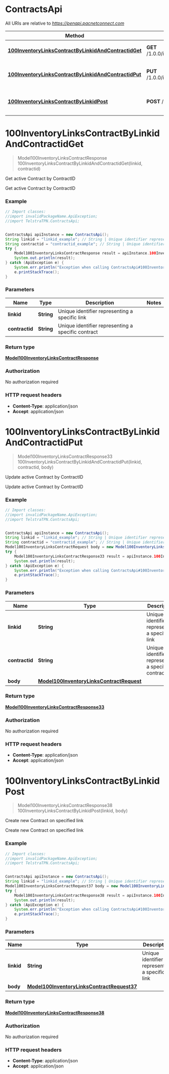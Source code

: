 # ContractsApi

All URIs are relative to *https://penapi.pacnetconnect.com*

Method | HTTP request | Description
------------- | ------------- | -------------
[**100InventoryLinksContractByLinkidAndContractidGet**](ContractsApi.md#100InventoryLinksContractByLinkidAndContractidGet) | **GET** /1.0.0/inventory/links/{linkid}/contract/{contractid} | Get active Contract by ContractID
[**100InventoryLinksContractByLinkidAndContractidPut**](ContractsApi.md#100InventoryLinksContractByLinkidAndContractidPut) | **PUT** /1.0.0/inventory/links/{linkid}/contract/{contractid} | Update active Contract by ContractID
[**100InventoryLinksContractByLinkidPost**](ContractsApi.md#100InventoryLinksContractByLinkidPost) | **POST** /1.0.0/inventory/links/{linkid}/contract | Create new Contract on specified link


<a name="100InventoryLinksContractByLinkidAndContractidGet"></a>
# **100InventoryLinksContractByLinkidAndContractidGet**
> Model100InventoryLinksContractResponse 100InventoryLinksContractByLinkidAndContractidGet(linkid, contractid)

Get active Contract by ContractID

Get active Contract by ContractID

### Example
```java
// Import classes:
//import invalidPackageName.ApiException;
//import TelstraTPN.ContractsApi;


ContractsApi apiInstance = new ContractsApi();
String linkid = "linkid_example"; // String | Unique identifier representing a specific link
String contractid = "contractid_example"; // String | Unique identifier representing a specific contract
try {
    Model100InventoryLinksContractResponse result = apiInstance.100InventoryLinksContractByLinkidAndContractidGet(linkid, contractid);
    System.out.println(result);
} catch (ApiException e) {
    System.err.println("Exception when calling ContractsApi#100InventoryLinksContractByLinkidAndContractidGet");
    e.printStackTrace();
}
```

### Parameters

Name | Type | Description  | Notes
------------- | ------------- | ------------- | -------------
 **linkid** | **String**| Unique identifier representing a specific link |
 **contractid** | **String**| Unique identifier representing a specific contract |

### Return type

[**Model100InventoryLinksContractResponse**](Model100InventoryLinksContractResponse.md)

### Authorization

No authorization required

### HTTP request headers

 - **Content-Type**: application/json
 - **Accept**: application/json

<a name="100InventoryLinksContractByLinkidAndContractidPut"></a>
# **100InventoryLinksContractByLinkidAndContractidPut**
> Model100InventoryLinksContractResponse33 100InventoryLinksContractByLinkidAndContractidPut(linkid, contractid, body)

Update active Contract by ContractID

Update active Contract by ContractID

### Example
```java
// Import classes:
//import invalidPackageName.ApiException;
//import TelstraTPN.ContractsApi;


ContractsApi apiInstance = new ContractsApi();
String linkid = "linkid_example"; // String | Unique identifier representing a specific link
String contractid = "contractid_example"; // String | Unique identifier representing a specific contract
Model100InventoryLinksContractRequest body = new Model100InventoryLinksContractRequest(); // Model100InventoryLinksContractRequest | 
try {
    Model100InventoryLinksContractResponse33 result = apiInstance.100InventoryLinksContractByLinkidAndContractidPut(linkid, contractid, body);
    System.out.println(result);
} catch (ApiException e) {
    System.err.println("Exception when calling ContractsApi#100InventoryLinksContractByLinkidAndContractidPut");
    e.printStackTrace();
}
```

### Parameters

Name | Type | Description  | Notes
------------- | ------------- | ------------- | -------------
 **linkid** | **String**| Unique identifier representing a specific link |
 **contractid** | **String**| Unique identifier representing a specific contract |
 **body** | [**Model100InventoryLinksContractRequest**](Model100InventoryLinksContractRequest.md)|  | [optional]

### Return type

[**Model100InventoryLinksContractResponse33**](Model100InventoryLinksContractResponse33.md)

### Authorization

No authorization required

### HTTP request headers

 - **Content-Type**: application/json
 - **Accept**: application/json

<a name="100InventoryLinksContractByLinkidPost"></a>
# **100InventoryLinksContractByLinkidPost**
> Model100InventoryLinksContractResponse38 100InventoryLinksContractByLinkidPost(linkid, body)

Create new Contract on specified link

Create new Contract on specified link

### Example
```java
// Import classes:
//import invalidPackageName.ApiException;
//import TelstraTPN.ContractsApi;


ContractsApi apiInstance = new ContractsApi();
String linkid = "linkid_example"; // String | Unique identifier representing a specific link
Model100InventoryLinksContractRequest37 body = new Model100InventoryLinksContractRequest37(); // Model100InventoryLinksContractRequest37 | 
try {
    Model100InventoryLinksContractResponse38 result = apiInstance.100InventoryLinksContractByLinkidPost(linkid, body);
    System.out.println(result);
} catch (ApiException e) {
    System.err.println("Exception when calling ContractsApi#100InventoryLinksContractByLinkidPost");
    e.printStackTrace();
}
```

### Parameters

Name | Type | Description  | Notes
------------- | ------------- | ------------- | -------------
 **linkid** | **String**| Unique identifier representing a specific link |
 **body** | [**Model100InventoryLinksContractRequest37**](Model100InventoryLinksContractRequest37.md)|  | [optional]

### Return type

[**Model100InventoryLinksContractResponse38**](Model100InventoryLinksContractResponse38.md)

### Authorization

No authorization required

### HTTP request headers

 - **Content-Type**: application/json
 - **Accept**: application/json

